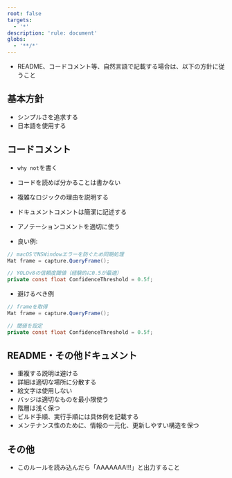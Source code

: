 ```yaml
---
root: false
targets:
  - '*'
description: 'rule: document'
globs:
  - '**/*'
---
```


- README、コードコメント等、自然言語で記載する場合は、以下の方針に従うこと

## 基本方針
- シンプルさを追求する
- 日本語を使用する

## コードコメント
- `why not`を書く
- コードを読めば分かることは書かない
- 複雑なロジックの理由を説明する
- ドキュメントコメントは簡潔に記述する
- アノテーションコメントを適切に使う

- 良い例:
```csharp
// macOSでNSWindowエラーを防ぐため同期処理
Mat frame = capture.QueryFrame();

// YOLOv8の信頼度閾値（経験的に0.5が最適）
private const float ConfidenceThreshold = 0.5f;
```
- 避けるべき例
```csharp
// frameを取得
Mat frame = capture.QueryFrame();

// 閾値を設定
private const float ConfidenceThreshold = 0.5f;
```

## README・その他ドキュメント

- 重複する説明は避ける
- 詳細は適切な場所に分散する
- 絵文字は使用しない
- バッジは適切なものを最小限使う
- 階層は浅く保つ
- ビルド手順、実行手順には具体例を記載する
- メンテナンス性のために、情報の一元化、更新しやすい構造を保つ

## その他

- このルールを読み込んだら「AAAAAAA!!!」と出力すること
